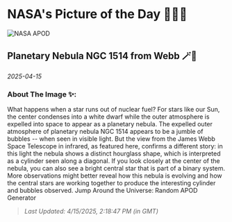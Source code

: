 
# NASA's Picture of the Day 🧑‍🚀💫

  ![NASA APOD](https://apod.nasa.gov/apod/image/2504/NGC1514_WebbSchmidt_1983.jpg)
  
  ## Planetary Nebula NGC 1514 from Webb 🪄🌌
  
  _2025-04-15_
  
  ### About The Image ✨: 
  
  What happens when a star runs out of nuclear fuel?  For stars like our Sun, the center condenses into a white dwarf while the outer atmosphere is expelled into space to appear as a planetary nebula.  The expelled outer atmosphere of planetary nebula NGC 1514 appears to be a jumble of bubbles -- when seen in visible light.  But the view from the James Webb Space Telescope in infrared, as featured here, confirms a different story: in this light the nebula shows a distinct hourglass shape, which is interpreted as a cylinder seen along a diagonal.  If you look closely at the center of the nebula, you can also see a bright central star that is part of a binary system.  More observations might better reveal how this nebula is evolving and how the central stars are working together to produce the interesting cylinder and bubbles observed.    Jump Around the Universe: Random APOD Generator
  
  
  
  > _Last Updated: 4/15/2025, 2:18:47 PM (in GMT)_
  